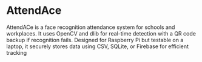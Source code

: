 # AttendAce
AttendACe is a face recognition attendance system for schools and workplaces. It uses OpenCV and dlib for real-time detection with a QR code backup if recognition fails. Designed for Raspberry Pi but testable on a laptop, it securely stores data using CSV, SQLite, or Firebase for efficient tracking
